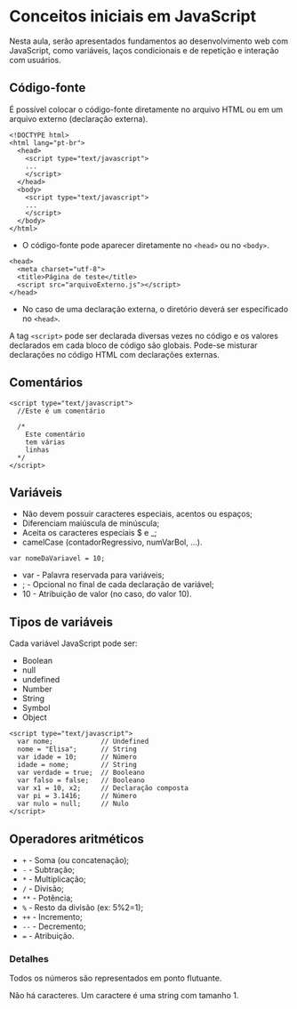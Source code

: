 # Conceitos iniciais em JavaScript

Nesta aula, serão apresentados fundamentos ao desenvolvimento web com JavaScript, como variáveis, laços condicionais e de repetição e interação com usuários.

## Código-fonte

É possível colocar o código-fonte diretamente no arquivo HTML ou em um arquivo externo (declaração externa).

```
<!DOCTYPE html>
<html lang="pt-br">
  <head>
    <script type="text/javascript">
    ...
    </script>
  </head>
  <body>
    <script type="text/javascript">
    ...
    </script>
  </body>
</html>
```

- O código-fonte pode aparecer diretamente no `<head>` ou no `<body>`.

```
<head>
  <meta charset="utf-8">
  <title>Página de teste</title>
  <script src="arquivoExterno.js"></script>
</head>
```

- No caso de uma declaração externa, o diretório deverá ser especificado no `<head>`.

A tag `<script>` pode ser declarada diversas vezes no código e os valores declarados em cada bloco de código são globais. Pode-se misturar declarações no código HTML com declarações externas.

## Comentários

```
<script type="text/javascript">
  //Este é um comentário

  /*
    Este comentário
    tem várias
    linhas
  */
</script>
```

## Variáveis

- Não devem possuir caracteres especiais, acentos ou espaços;
- Diferenciam maiúscula de minúscula;
- Aceita os caracteres especiais $ e _;
- camelCase (contadorRegressivo, numVarBol, ...).

`var nomeDaVariavel = 10;`

- var - Palavra reservada para variáveis;
- ; - Opcional no final de cada declaração de variável;
- 10 - Atribuição de valor (no caso, do valor 10).

## Tipos de variáveis

Cada variável JavaScript pode ser:
- Boolean
- null
- undefined
- Number
- String
- Symbol
- Object

```
<script type="text/javascript">
  var nome;            // Undefined
  nome = "Elisa";      // String
  var idade = 10;      // Número
  idade = nome;        // String
  var verdade = true;  // Booleano
  var falso = false;   // Booleano
  var x1 = 10, x2;     // Declaração composta
  var pi = 3.1416;     // Número
  var nulo = null;     // Nulo
</script>
```

## Operadores aritméticos

- `+` - Soma (ou concatenação);
- `-` - Subtração;
- `*` - Multiplicação;
- `/` - Divisão;
- `**` - Potência;
- `%` - Resto da divisão (ex: 5%2=1);
- `++` - Incremento;
- `--` - Decremento;
- `=` - Atribuição.

### Detalhes

Todos os números são representados em ponto flutuante.

Não há caracteres. Um caractere é uma string com tamanho 1.

